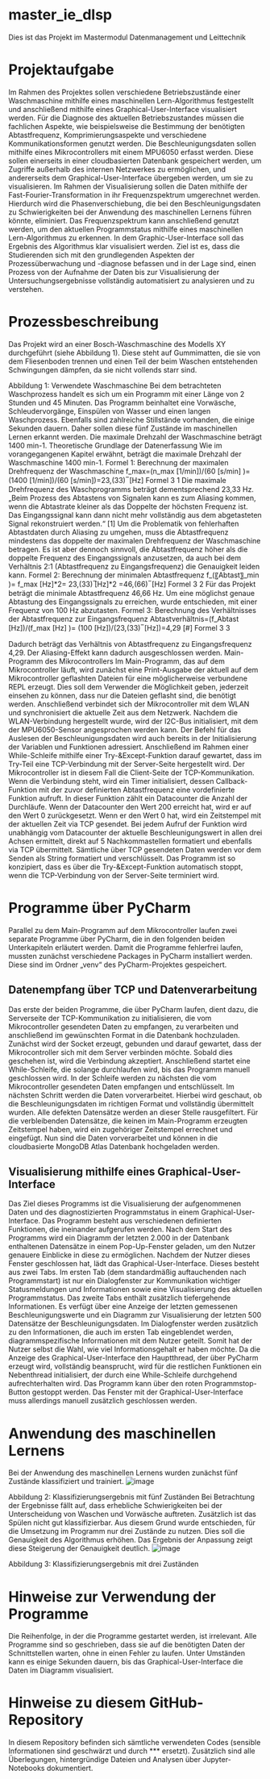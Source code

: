 # master_ie_dlsp
Dies ist das Projekt im Mastermodul Datenmanagement und Leittechnik

# Projektaufgabe
Im Rahmen des Projektes sollen verschiedene Betriebszustände einer Waschmaschine mithilfe eines maschinellen Lern-Algorithmus festgestellt und anschließend mithilfe eines Graphical-User-Interface visualisiert werden. Für die Diagnose des aktuellen Betriebszustandes müssen die fachlichen Aspekte, wie beispielsweise die Bestimmung der benötigten Abtastfrequenz, Komprimierungsaspekte und verschiedene Kommunikationsformen genutzt werden. 
Die Beschleunigungsdaten sollen mithilfe eines Mikrocontrollers mit einem MPU6050 erfasst werden. Diese sollen einerseits in einer cloudbasierten Datenbank gespeichert werden, um Zugriffe außerhalb des internen Netzwerkes zu ermöglichen, und andererseits dem Graphical-User-Interface übergeben werden, um sie zu visualisieren. Im Rahmen der Visualisierung sollen die Daten mithilfe der Fast-Fourier-Transformation in ihr Frequenzspektrum umgerechnet werden. Hierdurch wird die Phasenverschiebung, die bei den Beschleunigungsdaten zu Schwierigkeiten bei der Anwendung des maschinellen Lernens führen könnte, eliminiert. Das Frequenzspektrum kann anschließend genutzt werden, um den aktuellen Programmstatus mithilfe eines maschinellen Lern-Algorithmus zu erkennen. In dem Graphic-User-Interface soll das Ergebnis des Algorithmus klar visualisiert werden.
Ziel ist es, dass die Studierenden sich mit den grundlegenden Aspekten der Prozessüberwachung und -diagnose befassen und in der Lage sind, einen Prozess von der Aufnahme der Daten bis zur Visualisierung der Untersuchungsergebnisse vollständig automatisiert zu analysieren und zu verstehen.

# Prozessbeschreibung
Das Projekt wird an einer Bosch-Waschmaschine des Modells XY durchgeführt (siehe Abbildung 1). Diese steht auf Gummimatten, die sie von dem Fliesenboden trennen und einen Teil der beim Waschen entstehenden Schwingungen dämpfen, da sie nicht vollends starr sind.


Abbildung 1: Verwendete Waschmaschine
Bei dem betrachteten Waschprozess handelt es sich um ein Programm mit einer Länge von 2 Stunden und 45 Minuten. Das Programm beinhaltet eine Vorwäsche, Schleudervorgänge, Einspülen von Wasser und einen langen Waschprozess. Ebenfalls sind zahlreiche Stillstände vorhanden, die einige Sekunden dauern. Daher sollen diese fünf Zustände im maschinellen Lernen erkannt werden. Die maximale Drehzahl der Waschmaschine beträgt 1400 min-1.
Theoretische Grundlage der Datenerfassung
Wie im vorangegangenen Kapitel erwähnt, beträgt die maximale Drehzahl der Waschmaschine 1400 min-1. 
Formel 1: Berechnung der maximalen Drehfrequenz der Waschmaschine
f_max=(n_max [1/min])/(60 [s/min] )=  (1400 [1/min])/(60 [s/min])=23,(33) ̅  [Hz] 	Formel 3 1
Die maximale Drehfrequenz des Waschprogramms beträgt dementsprechend 23,33 Hz.
„Beim Prozess des Abtastens von Signalen kann es zum Aliasing kommen, wenn die Abtastrate kleiner als das Doppelte der höchsten Frequenz ist. Das Eingangssignal kann dann nicht mehr vollständig aus dem abgetasteten Signal rekonstruiert werden.“ [1]
Um die Problematik von fehlerhaften Abtastdaten durch Aliasing zu umgehen, muss die Abtastfrequenz mindestens das doppelte der maximalen Drehfrequenz der Waschmaschine betragen. Es ist aber dennoch sinnvoll, die Abtastfrequenz höher als die doppelte Frequenz des Eingangssignals anzusetzen, da auch bei dem Verhältnis 2:1 (Abtastfrequenz zu Eingangsfrequenz) die Genauigkeit leiden kann.
Formel 2: Berechnung der minimalen Abtastfrequenz
f_(〖Abtast〗_min )= f_max [Hz]*2= 23,(33) ̅[Hz]*2 =46,(66) ̅  [Hz] 	Formel 3 2
Für das Projekt beträgt die minimale Abtastfrequenz 46,66 Hz. Um eine möglichst genaue Abtastung des Eingangssignals zu erreichen, wurde entschieden, mit einer Frequenz von 100 Hz abzutasten. 
Formel 3: Berechnung des Verhältnisses der Abtastfrequenz zur Eingangsfrequenz
Abtastverhältnis=(f_Abtast [Hz])/(f_max  [Hz] )=  (100 [Hz])/(23,(33) ̅  [Hz])=4,29 [#] 	Formel 3 3

Dadurch beträgt das Verhältnis von Abtastfrequenz zu Eingangsfrequenz 4,29. Der Aliasing-Effekt kann dadurch ausgeschlossen werden.
Main-Programm des Mikrocontrollers
Im Main-Programm, das auf dem Mikrocontroller läuft, wird zunächst eine Print-Ausgabe der aktuell auf dem Mikrocontroller geflashten Dateien für eine möglicherweise verbundene REPL erzeugt. Dies soll dem Verwender die Möglichkeit geben, jederzeit einsehen zu können, dass nur die Dateien geflasht sind, die benötigt werden. Anschließend verbindet sich der Mikrocontroller mit dem WLAN und synchronisiert die aktuelle Zeit aus dem Netzwerk. Nachdem die WLAN-Verbindung hergestellt wurde, wird der I2C-Bus initialisiert, mit dem der MPU6050-Sensor angesprochen werden kann. Der Befehl für das Auslesen der Beschleunigungsdaten wird auch bereits in der Initialisierung der Variablen und Funktionen adressiert. Anschließend im Rahmen einer While-Schleife mithilfe einer Try-&Except-Funktion darauf gewartet, dass im Try-Teil eine TCP-Verbindung mit der Server-Seite hergestellt wird. Der Mikrocontroller ist in diesem Fall die Client-Seite der TCP-Kommunikation. Wenn die Verbindung steht, wird ein Timer initialisiert, dessen Callback-Funktion mit der zuvor definierten Abtastfrequenz eine vordefinierte Funktion aufruft. In dieser Funktion zählt ein Datacounter die Anzahl der Durchläufe. Wenn der Datacounter den Wert 200 erreicht hat, wird er auf den Wert 0 zurückgesetzt. Wenn er den Wert 0 hat, wird ein Zeitstempel mit der aktuellen Zeit via TCP gesendet. Bei jedem Aufruf der Funktion wird unabhängig vom Datacounter der aktuelle Beschleunigungswert in allen drei Achsen ermittelt, direkt auf 5 Nachkommastellen formatiert und ebenfalls via TCP übermittelt. Sämtliche über TCP gesendeten Daten werden vor dem Senden als String formatiert und verschlüsselt. Das Programm ist so konzipiert, dass es über die Try-&Except-Funktion automatisch stoppt, wenn die TCP-Verbindung von der Server-Seite terminiert wird.

# Programme über PyCharm
Parallel zu dem Main-Programm auf dem Mikrocontroller laufen zwei separate Programme über PyCharm, die in den folgenden beiden Unterkapiteln erläutert werden. Damit die Programme fehlerfrei laufen, mussten zunächst verschiedene Packages in PyCharm installiert werden. Diese sind im Ordner „venv“ des PyCharm-Projektes gespeichert. 

## Datenempfang über TCP und Datenverarbeitung
Das erste der beiden Programme, die über PyCharm laufen, dient dazu, die Serverseite der TCP-Kommunikation zu initialisieren, die vom Mikrocontroller gesendeten Daten zu empfangen, zu verarbeiten und anschließend im gewünschten Format in die Datenbank hochzuladen.
Zunächst wird der Socket erzeugt, gebunden und darauf gewartet, dass der Mikrocontroller sich mit dem Server verbinden möchte. Sobald dies geschehen ist, wird die Verbindung akzeptiert. Anschließend startet eine While-Schleife, die solange durchlaufen wird, bis das Programm manuell geschlossen wird. In der Schleife werden zu nächsten die vom Mikrocontroller gesendeten Daten empfangen und entschlüsselt. Im nächsten Schritt werden die Daten vorverarbeitet. Hierbei wird geschaut, ob die Beschleunigungsdaten im richtigen Format und vollständig übermittelt wurden. Alle defekten Datensätze werden an dieser Stelle rausgefiltert. Für die verbleibenden Datensätze, die keinen im Main-Programm erzeugten Zeitstempel haben, wird ein zugehöriger Zeitstempel errechnet und eingefügt. Nun sind die Daten vorverarbeitet und können in die cloudbasierte MongoDB Atlas Datenbank hochgeladen werden.

## Visualisierung mithilfe eines Graphical-User-Interface
Das Ziel dieses Programms ist die Visualisierung der aufgenommenen Daten und des diagnostizierten Programmstatus in einem Graphical-User-Interface. Das Programm besteht aus verschiedenen definierten Funktionen, die ineinander aufgerufen werden. Nach dem Start des Programms wird ein Diagramm der letzten 2.000 in der Datenbank enthaltenen Datensätze in einem Pop-Up-Fenster geladen, um den Nutzer genauere Einblicke in diese zu ermöglichen. Nachdem der Nutzer dieses Fenster geschlossen hat, lädt das Graphical-User-Interface. Dieses besteht aus zwei Tabs. Im ersten Tab (dem standardmäßig auftauchenden nach Programmstart) ist nur ein Dialogfenster zur Kommunikation wichtiger Statusmeldungen und Informationen sowie eine Visualisierung des aktuellen Programmstatus. Das zweite Tabs enthält zusätzlich tiefergehende Informationen. Es verfügt über eine Anzeige der letzten gemessenen Beschleunigungswerte und ein Diagramm zur Visualisierung der letzten 500 Datensätze der Beschleunigungsdaten. Im Dialogfenster werden zusätzlich zu den Informationen, die auch im ersten Tab eingeblendet werden, diagrammspezifische Informationen mit dem Nutzer geteilt. Somit hat der Nutzer selbst die Wahl, wie viel Informationsgehalt er haben möchte. Da die Anzeige des Graphical-User-Interface den Hauptthread, der über PyCharm erzeugt wird, vollständig beansprucht, wird für die restlichen Funktionen ein Nebenthread initialisiert, der durch eine While-Schleife durchgehend aufrechterhalten wird. Das Programm kann über den roten Programmstop-Button gestoppt werden. Das Fenster mit der Graphical-User-Interface muss allerdings manuell zusätzlich geschlossen werden.

# Anwendung des maschinellen Lernens
Bei der Anwendung des maschinellen Lernens wurden zunächst fünf Zustände klassifiziert und trainiert. 
![image](https://user-images.githubusercontent.com/85877515/154665437-f2ed70f2-fd84-4bab-8977-50c982d3769c.png)

Abbildung 2: Klassifizierungsergebnis mit fünf Zuständen
Bei Betrachtung der Ergebnisse fällt auf, dass erhebliche Schwierigkeiten bei der Unterscheidung von Waschen und Vorwäsche auftreten. Zusätzlich ist das Spülen nicht gut klassifizierbar. Aus diesem Grund wurde entschieden, für die Umsetzung im Programm nur drei Zustände zu nutzen. Dies soll die Genauigkeit des Algorithmus erhöhen. Das Ergebnis der Anpassung zeigt diese Steigerung der Genauigkeit deutlich.
![image](https://user-images.githubusercontent.com/85877515/154665398-bfa6af3f-53a5-4e79-8676-a40d28301ba0.png)

Abbildung 3: Klassifizierungsergebnis mit drei Zuständen

# Hinweise zur Verwendung der Programme
Die Reihenfolge, in der die Programme gestartet werden, ist irrelevant. Alle Programme sind so geschrieben, dass sie auf die benötigten Daten der Schnittstellen warten, ohne in einen Fehler zu laufen. Unter Umständen kann es einige Sekunden dauern, bis das Graphical-User-Interface die Daten im Diagramm visualisiert.

# Hinweise zu diesem GitHub-Repository
In diesem Repository befinden sich sämtliche verwendeten Codes (sensible Informationen sind geschwärzt und durch *** ersetzt). Zusätzlich sind alle Überlegungen, hintergründige Dateien und Analysen über Jupyter-Notebooks dokumentiert.
